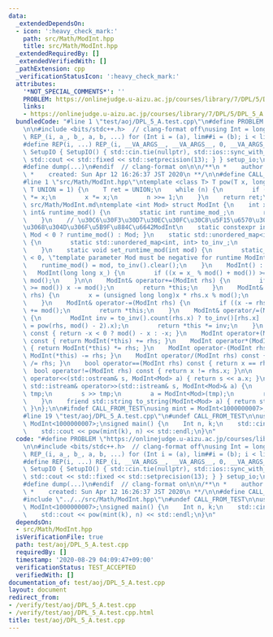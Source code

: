```yaml
---
data:
  _extendedDependsOn:
  - icon: ':heavy_check_mark:'
    path: src/Math/ModInt.hpp
    title: src/Math/ModInt.hpp
  _extendedRequiredBy: []
  _extendedVerifiedWith: []
  _pathExtension: cpp
  _verificationStatusIcon: ':heavy_check_mark:'
  attributes:
    '*NOT_SPECIAL_COMMENTS*': ''
    PROBLEM: https://onlinejudge.u-aizu.ac.jp/courses/library/7/DPL/5/DPL_5_A
    links:
    - https://onlinejudge.u-aizu.ac.jp/courses/library/7/DPL/5/DPL_5_A
  bundledCode: "#line 1 \"test/aoj/DPL_5_A.test.cpp\"\n#define PROBLEM \"https://onlinejudge.u-aizu.ac.jp/courses/library/7/DPL/5/DPL_5_A\"\
    \n\n#include <bits/stdc++.h>  // clang-format off\nusing Int = long long;\n#define\
    \ REP_(i, a_, b_, a, b, ...) for (Int i = (a), lim##i = (b); i < lim##i; i++)\n\
    #define REP(i, ...) REP_(i, __VA_ARGS__, __VA_ARGS__, 0, __VA_ARGS__)\nstruct\
    \ SetupIO { SetupIO() { std::cin.tie(nullptr), std::ios::sync_with_stdio(false),\
    \ std::cout << std::fixed << std::setprecision(13); } } setup_io;\n#ifndef _MY_DEBUG\n\
    #define dump(...)\n#endif  // clang-format on\n\n/**\n *    author:  knshnb\n\
    \ *    created: Sun Apr 12 16:26:37 JST 2020\n **/\n\n#define CALL_FROM_TEST\n\
    #line 1 \"src/Math/ModInt.hpp\"\ntemplate <class T> T pow(T x, long long n, const\
    \ T UNION = 1) {\n    T ret = UNION;\n    while (n) {\n        if (n & 1) ret\
    \ *= x;\n        x *= x;\n        n >>= 1;\n    }\n    return ret;\n}\n\n/// @docs\
    \ src/Math/ModInt.md\ntemplate <int Mod> struct ModInt {\n    int x;\n    static\
    \ int& runtime_mod() {\n        static int runtime_mod_;\n        return runtime_mod_;\n\
    \    }\n    // \u30C6\u30F3\u30D7\u30EC\u30FC\u30C8\u5F15\u6570\u304C\u8CA0\u306E\
    \u3068\u304D\u306F\u5B9F\u884C\u6642ModInt\n    static constexpr int mod() { return\
    \ Mod < 0 ? runtime_mod() : Mod; }\n    static std::unordered_map<int, int>& to_inv()\
    \ {\n        static std::unordered_map<int, int> to_inv_;\n        return to_inv_;\n\
    \    }\n    static void set_runtime_mod(int mod) {\n        static_assert(Mod\
    \ < 0, \"template parameter Mod must be negative for runtime ModInt\");\n    \
    \    runtime_mod() = mod, to_inv().clear();\n    }\n    ModInt() : x(0) {}\n \
    \   ModInt(long long x_) {\n        if ((x = x_ % mod() + mod()) >= mod()) x -=\
    \ mod();\n    }\n\n    ModInt& operator+=(ModInt rhs) {\n        if ((x += rhs.x)\
    \ >= mod()) x -= mod();\n        return *this;\n    }\n    ModInt& operator*=(ModInt\
    \ rhs) {\n        x = (unsigned long long)x * rhs.x % mod();\n        return *this;\n\
    \    }\n    ModInt& operator-=(ModInt rhs) {\n        if ((x -= rhs.x) < 0) x\
    \ += mod();\n        return *this;\n    }\n    ModInt& operator/=(ModInt rhs)\
    \ {\n        ModInt inv = to_inv().count(rhs.x) ? to_inv()[rhs.x] : (to_inv()[rhs.x]\
    \ = pow(rhs, mod() - 2).x);\n        return *this *= inv;\n    }\n    ModInt operator-()\
    \ const { return -x < 0 ? mod() - x : -x; }\n    ModInt operator+(ModInt rhs)\
    \ const { return ModInt(*this) += rhs; }\n    ModInt operator*(ModInt rhs) const\
    \ { return ModInt(*this) *= rhs; }\n    ModInt operator-(ModInt rhs) const { return\
    \ ModInt(*this) -= rhs; }\n    ModInt operator/(ModInt rhs) const { return ModInt(*this)\
    \ /= rhs; }\n    bool operator==(ModInt rhs) const { return x == rhs.x; }\n  \
    \  bool operator!=(ModInt rhs) const { return x != rhs.x; }\n\n    friend std::ostream&\
    \ operator<<(std::ostream& s, ModInt<Mod> a) { return s << a.x; }\n    friend\
    \ std::istream& operator>>(std::istream& s, ModInt<Mod>& a) {\n        long long\
    \ tmp;\n        s >> tmp;\n        a = ModInt<Mod>(tmp);\n        return s;\n\
    \    }\n    friend std::string to_string(ModInt<Mod> a) { return std::to_string(a.x);\
    \ }\n};\n\n#ifndef CALL_FROM_TEST\nusing mint = ModInt<1000000007>;\n#endif\n\
    #line 19 \"test/aoj/DPL_5_A.test.cpp\"\n#undef CALL_FROM_TEST\n\nusing mint =\
    \ ModInt<1000000007>;\nsigned main() {\n    Int n, k;\n    std::cin >> n >> k;\n\
    \    std::cout << pow(mint(k), n) << std::endl;\n}\n"
  code: "#define PROBLEM \"https://onlinejudge.u-aizu.ac.jp/courses/library/7/DPL/5/DPL_5_A\"\
    \n\n#include <bits/stdc++.h>  // clang-format off\nusing Int = long long;\n#define\
    \ REP_(i, a_, b_, a, b, ...) for (Int i = (a), lim##i = (b); i < lim##i; i++)\n\
    #define REP(i, ...) REP_(i, __VA_ARGS__, __VA_ARGS__, 0, __VA_ARGS__)\nstruct\
    \ SetupIO { SetupIO() { std::cin.tie(nullptr), std::ios::sync_with_stdio(false),\
    \ std::cout << std::fixed << std::setprecision(13); } } setup_io;\n#ifndef _MY_DEBUG\n\
    #define dump(...)\n#endif  // clang-format on\n\n/**\n *    author:  knshnb\n\
    \ *    created: Sun Apr 12 16:26:37 JST 2020\n **/\n\n#define CALL_FROM_TEST\n\
    #include \"../../src/Math/ModInt.hpp\"\n#undef CALL_FROM_TEST\n\nusing mint =\
    \ ModInt<1000000007>;\nsigned main() {\n    Int n, k;\n    std::cin >> n >> k;\n\
    \    std::cout << pow(mint(k), n) << std::endl;\n}\n"
  dependsOn:
  - src/Math/ModInt.hpp
  isVerificationFile: true
  path: test/aoj/DPL_5_A.test.cpp
  requiredBy: []
  timestamp: '2020-08-29 04:09:47+09:00'
  verificationStatus: TEST_ACCEPTED
  verifiedWith: []
documentation_of: test/aoj/DPL_5_A.test.cpp
layout: document
redirect_from:
- /verify/test/aoj/DPL_5_A.test.cpp
- /verify/test/aoj/DPL_5_A.test.cpp.html
title: test/aoj/DPL_5_A.test.cpp
---
```

